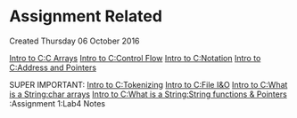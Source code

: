 # Assignment Related
Created Thursday 06 October 2016

[Intro to C:C Arrays](../../Intro_to_C/C_Arrays.markdown)
[Intro to C:Control Flow](../../Intro_to_C/Control_Flow.markdown)
[Intro to C:Notation](../../Intro_to_C/Notation.markdown)
[Intro to C:Address and Pointers](../../Intro_to_C/Address_and_Pointers.markdown)

SUPER IMPORTANT:
[Intro to C:Tokenizing](../../Intro_to_C/Tokenizing.markdown)
[Intro to C:File I&O](../../Intro_to_C/File_I&O.markdown)
[Intro to C:What is a String:char arrays](../../Intro_to_C/What_is_a_String/char_arrays.markdown)
[Intro to C:What is a String:String functions & Pointers](../../Intro_to_C/What_is_a_String/String_functions_&_Pointers.markdown)
:Assignment 1:Lab4 Notes


